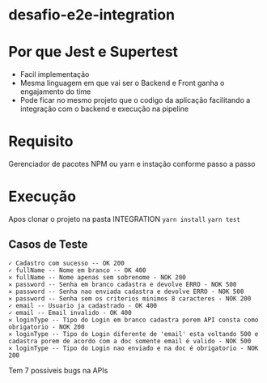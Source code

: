 # desafio-e2e-integration

# Por que Jest e Supertest
- Facil implementação 
- Mesma linguagem em que vai ser o Backend e Front ganha o engajamento do time 
- Pode ficar no mesmo projeto que o codigo da aplicação facilitando a integração com o backend e execução na pipeline

# Requisito 
Gerenciador de pacotes NPM ou yarn e instação conforme passo a passo 

# Execução
Apos clonar o projeto na pasta INTEGRATION 
`yarn install`
`yarn test`

## Casos de Teste 

    ✓ Cadastro com sucesso -- OK 200 
    ✓ fullName -- Nome em branco -- OK 400 
    ✕ fullName -- Nome apenas sem sobrenome - NOK 200 
    ✕ password -- Senha em branco cadastra e devolve ERRO - NOK 500 
    ✕ password -- Senha nao enviada cadastra e devolve ERRO - NOK 500
    ✕ password -- Senha sem os criterios minimos 8 caracteres - NOK 200 
    ✓ email -- Usuario ja cadastrado - OK 400 
    ✓ email -- Email invalido - OK 400 
    ✕ loginType -- Tipo do Login em branco cadastra porem API consta como obrigatorio - NOK 200
    ✕ loginType -- Tipo do Login diferente de 'email' esta voltando 500 e cadastra porem de acordo com a doc somente email é valido - NOK 500 
    ✕ loginType -- Tipo do Login nao enviado e na doc é obrigatorio - NOK 200 

Tem 7 possiveis bugs na APIs 